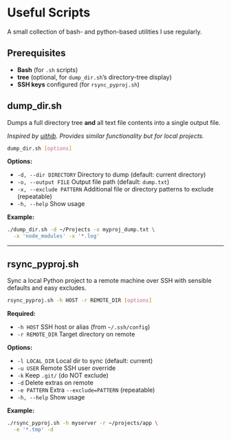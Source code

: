 # Useful Scripts

A small collection of bash- and python-based utilities I use regularly.

## Prerequisites

- **Bash** (for `.sh` scripts)
- **tree** (optional, for `dump_dir.sh`’s directory-tree display)
- **SSH keys** configured (for `rsync_pyproj.sh`)

## dump_dir.sh

Dumps a full directory tree **and** all text file contents into a single output file.

*Inspired by [uithib](https://uithub.com/). Provides similar functionality but for local projects.*

```bash
dump_dir.sh [options]
````

**Options:**

* `-d, --dir DIRECTORY`
  Directory to dump (default: current directory)
* `-o, --output FILE`
  Output file path (default: `dump.txt`)
* `-x, --exclude PATTERN`
  Additional file or directory patterns to exclude (repeatable)
* `-h, --help`
  Show usage

**Example:**

```bash
./dump_dir.sh -d ~/Projects -o myproj_dump.txt \
  -x 'node_modules' -x '*.log'
```

---

## rsync\_pyproj.sh

Sync a local Python project to a remote machine over SSH with sensible defaults and easy excludes.

```bash
rsync_pyproj.sh -h HOST -r REMOTE_DIR [options]
```

**Required:**

* `-h HOST`        SSH host or alias (from `~/.ssh/config`)
* `-r REMOTE_DIR`  Target directory on remote

**Options:**

* `-l LOCAL_DIR`   Local dir to sync (default: current)
* `-u USER`        Remote SSH user override
* `-k`             Keep `.git/` (do NOT exclude)
* `-d`             Delete extras on remote
* `-e PATTERN`     Extra `--exclude=PATTERN` (repeatable)
* `-h, --help`     Show usage

**Example:**

```bash
./rsync_pyproj.sh -h myserver -r ~/projects/app \
  -e '*.tmp' -d
```

